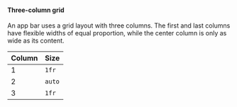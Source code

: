 #### Three-column grid

An app bar uses a grid layout with three columns. The first and last columns have flexible widths of equal proportion, while the center column is only as wide as its content.

Column | Size
:--- | :---
1 | `1fr`
2 | `auto`
3 | `1fr`
